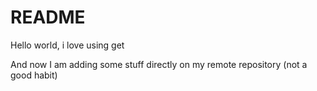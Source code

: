 # README #

Hello world, i love using get

And now I am adding some stuff directly on my remote repository (not a good habit)

